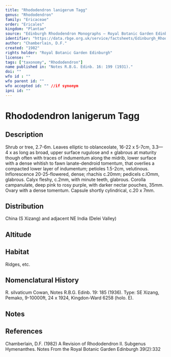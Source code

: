 ```yaml
---
title: "Rhododendron lanigerum Tagg"
genus: "Rhododendron"
family: "Ericaceae"
order: "Ericales"
kingdom: "Plantae"
source: "Edinburgh Rhododendron Monographs – Royal Botanic Garden Edinburgh"
identifier: "https://data.rbge.org.uk/service/factsheets/Edinburgh_Rhododendron_Monographs.xhtml"
author: "Chamberlain, D.F."
created: "1982"
rights holder: "Royal Botanic Garden Edinburgh"
license: ""
tags: ["taxonomy", "Rhododendron"]
name published in: "Notes R.B.G. Edinb. 16: 199 (1931)."
doi: ""
wfo id : ""
wfo parent id: ""
wfo accepted id: "" //if synonym                      
ipni id: ""
---
```


                       

# Rhododendron lanigerum Tagg

## Description
Shrub or tree, 2.7-6m. Leaves elliptic to oblanceolate, 16-22 x 5-7cm, 3.3—4 x as long as broad, upper surface rugulose and ± glabrous at maturity though often with traces of indumentum along the midrib, lower surface with a dense whitish to fawn lanate-dendroid tomentum, that overlies a compacted lower layer of indumentum; petioles 1.5-2cm, velutinous. Inflorescence 20-25-flowered, dense; rhachis c.20mm; pedicels c.lOmm, glabrous. Calyx fleshy, c.2mm, with minute teeth, glabrous. Corolla campanulate, deep pink to rosy purple, with darker nectar pouches, 35mm. Ovary with a dense tomentum. Capsule shortly cylindrical, c.20 x 7mm.

## Distribution
China (S Xizang) and adjacent NE India (Delei Valley)

## Altitude


## Habitat
Ridges, etc.

## Nomenclatural History
R. silvaticum Cowan, Notes R.B.G. Edinb. 19: 185 (1936). Type: SE Xizang, Pemako, 9-10000ft, 24 x 1924, Kingdon-Ward 6258 (holo. E).
                       
## Notes


## References

Chamberlain, D.F. (1982) A Revision of Rhododendron II. Subgenus Hymenanthes. Notes From the Royal Botanic Garden Edinburgh 39(2):332
